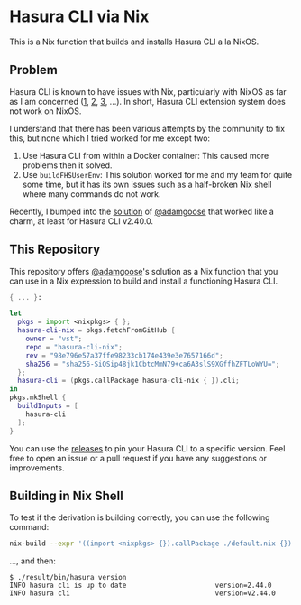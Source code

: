# Hasura CLI via Nix

This is a Nix function that builds and installs Hasura CLI a la NixOS.

## Problem

Hasura CLI is known to have issues with Nix, particularly with NixOS as far as I am concerned ([1], [2], [3], ...). In
short, Hasura CLI extension system does not work on NixOS.

I understand that there has been various attempts by the community to fix this, but none which I tried worked for me except two:

1. Use Hasura CLI from within a Docker container: This caused more problems then it solved.
2. Use `buildFHSUserEnv`: This solution worked for me and my team for quite some time, but it has its own issues such
   as a half-broken Nix shell where many commands do not work.

Recently, I bumped into the [solution] of [@adamgoose] that worked like a charm, at least for Hasura CLI v2.40.0.

## This Repository

This repository offers [@adamgoose]'s solution as a Nix function that you can use in a Nix expression to build and install
a functioning Hasura CLI.

```nix
{ ... }:

let
  pkgs = import <nixpkgs> { };
  hasura-cli-nix = pkgs.fetchFromGitHub {
    owner = "vst";
    repo = "hasura-cli-nix";
    rev = "98e796e57a37ffe98233cb174e439e3e7657166d";
    sha256 = "sha256-SiOSip48jk1CbtcMmN79+ca6A3slS9XGffhZFTLoWYU=";
  };
  hasura-cli = (pkgs.callPackage hasura-cli-nix { }).cli;
in
pkgs.mkShell {
  buildInputs = [
    hasura-cli
  ];
}
```

You can use the [releases] to pin your Hasura CLI to a specific version. Feel free to open an issue or a pull request if you have any suggestions or improvements.

## Building in Nix Shell

To test if the derivation is building correctly, you can use the following command:

```sh
nix-build --expr '((import <nixpkgs> {}).callPackage ./default.nix {}).cli'
```

..., and then:

```console
$ ./result/bin/hasura version
INFO hasura cli is up to date                      version=2.44.0
INFO hasura cli                                    version=v2.44.0
```

<!-- REFERENCES -->

[1]: https://github.com/NixOS/nixpkgs/issues/113756
[2]: https://github.com/hasura/graphql-engine/issues/6579
[3]: https://github.com/hasura/graphql-engine/issues/8441
[@adamgoose]: https://github.com/adamgoose
[solution]: https://github.com/hasura/graphql-engine/issues/8441#issuecomment-2055727178
[releases]: https://github.com/vst/hasura-cli-nix/releases
